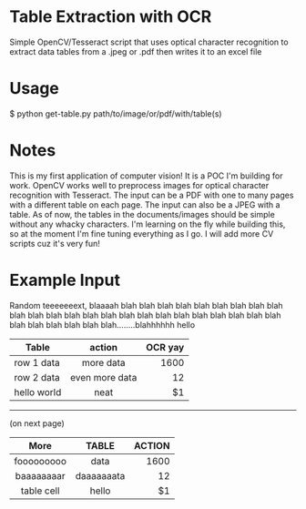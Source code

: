 # Table Extraction with OCR
Simple OpenCV/Tesseract script that uses optical character recognition to extract data tables from a .jpeg or .pdf then writes it to an excel file

# Usage
$ python get-table.py path/to/image/or/pdf/with/table(s)

# Notes
This is my first application of computer vision! It is a POC I'm building for work.
OpenCV works well to preprocess images for optical character recognition with Tesseract.
The input can be a PDF with one to many pages with a different table on each page. The input can also be a JPEG with a table. As of now, the tables in the documents/images should be simple without any whacky characters.
I'm learning on the fly while building this, so at the moment I'm fine tuning everything as I go.
I will add more CV scripts cuz it's very fun!

# Example Input
Random teeeeeeext, blaaaah blah blah blah blah blah blah blah blah blah blah blah blah blah blah blah blah blah blah blah blah blah blah blah blah blah blah blah blah blah blah........blahhhhhh hello

| Table         | action        | OCR yay  |
| ------------- |:-------------:| --------:|
| row 1 data    | more data     |    1600  |
| row 2 data    | even more data|   12     |
| hello world   |     neat      |    $1    |

___________________________________________________________________________________
(on next page)


|     More      |   TABLE       |  ACTION  |
|:-------------:|:-------------:| --------:|
| fooooooooo    |      data     |    1600  |
| baaaaaaaar    |  daaaaaaata   |   12     |
| table cell    |    hello      |    $1    |
